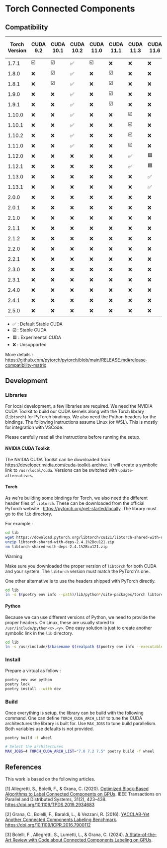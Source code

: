 # Torch Connected Components

## Compatibility

| Torch Version | CUDA 9.2 | CUDA 10.1 | CUDA 10.2 | CUDA 11.0 | CUDA 11.1 | CUDA 11.3 | CUDA 11.6 | CUDA 11.7 | CUDA 11.8 | CUDA 12.1 | CUDA 12.4 | Min. Python Version | Max. Python Version |
| ------------- | -------- | --------- | --------- | --------- | --------- | --------- | --------- | --------- | --------- | --------- | --------- | ------------------- | ------------------- |
| 1.7.1         | ☑️       | ☑️        | ✅        | ☑️        | ❌        | ❌        | ❌        | ❌        | ❌        | ❌        | ❌        | 3.6                 | 3.9                 |
| 1.8.0         | ❌       | ☑️        | ✅        | ❌        | ☑️        | ❌        | ❌        | ❌        | ❌        | ❌        | ❌        | 3.6                 | 3.9                 |
| 1.8.1         | ❌       | ☑️        | ✅        | ❌        | ☑️        | ❌        | ❌        | ❌        | ❌        | ❌        | ❌        | 3.6                 | 3.9                 |
| 1.9.0         | ❌       | ❌        | ✅        | ❌        | ☑️        | ❌        | ❌        | ❌        | ❌        | ❌        | ❌        | 3.6                 | 3.9                 |
| 1.9.1         | ❌       | ❌        | ✅        | ❌        | ☑️        | ❌        | ❌        | ❌        | ❌        | ❌        | ❌        | 3.6                 | 3.9                 |
| 1.10.0        | ❌       | ❌        | ✅        | ❌        | ❌        | ☑️        | ❌        | ❌        | ❌        | ❌        | ❌        | 3.6                 | 3.9                 |
| 1.10.1        | ❌       | ❌        | ✅        | ❌        | ❌        | ☑️        | ❌        | ❌        | ❌        | ❌        | ❌        | 3.6                 | 3.9                 |
| 1.10.2        | ❌       | ❌        | ✅        | ❌        | ❌        | ☑️        | ❌        | ❌        | ❌        | ❌        | ❌        | 3.6                 | 3.10                |
| 1.11.0        | ❌       | ❌        | ✅        | ❌        | ❌        | ☑️        | ❌        | ❌        | ❌        | ❌        | ❌        | 3.7                 | 3.10                |
| 1.12.0        | ❌       | ❌        | ❌        | ❌        | ❌        | ✅        | 🟦        | ❌        | ❌        | ❌        | ❌        | 3.7                 | 3.10                |
| 1.12.1        | ❌       | ❌        | ❌        | ❌        | ❌        | ✅        | 🟦        | ❌        | ❌        | ❌        | ❌        | 3.7                 | 3.10                |
| 1.13.0        | ❌       | ❌        | ❌        | ❌        | ❌        | ❌        | ✅        | 🟦        | ❌        | ❌        | ❌        | 3.7                 | 3.10                |
| 1.13.1        | ❌       | ❌        | ❌        | ❌        | ❌        | ❌        | ✅        | 🟦        | ❌        | ❌        | ❌        | 3.7                 | 3.10                |
| 2.0.0         | ❌       | ❌        | ❌        | ❌        | ❌        | ❌        | ❌        | ✅        | 🟦        | ❌        | ❌        | 3.8                 | 3.11                |
| 2.0.1         | ❌       | ❌        | ❌        | ❌        | ❌        | ❌        | ❌        | ✅        | 🟦        | ❌        | ❌        | 3.8                 | 3.11                |
| 2.1.0         | ❌       | ❌        | ❌        | ❌        | ❌        | ❌        | ❌        | ❌        | ✅        | 🟦        | ❌        | 3.8                 | 3.11                |
| 2.1.1         | ❌       | ❌        | ❌        | ❌        | ❌        | ❌        | ❌        | ❌        | ✅        | 🟦        | ❌        | 3.8                 | 3.11                |
| 2.1.2         | ❌       | ❌        | ❌        | ❌        | ❌        | ❌        | ❌        | ❌        | ✅        | 🟦        | ❌        | 3.8                 | 3.11                |
| 2.2.0         | ❌       | ❌        | ❌        | ❌        | ❌        | ❌        | ❌        | ❌        | ✅        | 🟦        | ❌        | 3.8                 | 3.11                |
| 2.2.1         | ❌       | ❌        | ❌        | ❌        | ❌        | ❌        | ❌        | ❌        | ✅        | 🟦        | ❌        | 3.8                 | 3.11                |
| 2.3.0         | ❌       | ❌        | ❌        | ❌        | ❌        | ❌        | ❌        | ❌        | ✅        | 🟦        | ❌        | 3.8                 | 3.11                |
| 2.3.1         | ❌       | ❌        | ❌        | ❌        | ❌        | ❌        | ❌        | ❌        | ✅        | 🟦        | ❌        | 3.8                 | 3.11                |
| 2.4.0         | ❌       | ❌        | ❌        | ❌        | ❌        | ❌        | ❌        | ❌        | ☑️        | ✅        | 🟦        | 3.8                 | 3.12                |
| 2.4.1         | ❌       | ❌        | ❌        | ❌        | ❌        | ❌        | ❌        | ❌        | ☑️        | ✅        | 🟦        | 3.8                 | 3.12                |
| 2.5.0         | ❌       | ❌        | ❌        | ❌        | ❌        | ❌        | ❌        | ❌        | ☑️        | ✅        | ☑️        | 3.9                 | 3.12                |

- ✅ : Default Stable CUDA
- ☑️ : Stable CUDA
- 🟦 : Experimental CUDA
- ❌ : Unsupported

More details : https://github.com/pytorch/pytorch/blob/main/RELEASE.md#release-compatibility-matrix

## Development

### Libraries

For local development, a few libraries are required. We need the NVIDIA CUDA Toolkit to build our CUDA kernels along with the Torch library (`libtorch`) for PyTorch bindings. We also need the Python headers for the bindings. The following instructions assume Linux (or WSL). This is mostly for integration with VSCode.

Please carefully read all the instructions before running the setup.

#### NVIDIA CUDA Toolkit

The NVIDIA CUDA Toolkit can be downloaded from https://developer.nvidia.com/cuda-toolkit-archive. It will create a symbolic link to `/usr/local/cuda`. Versions can be switched with `update-alternatives`.

#### Torch

As we're building some bindings for Torch, we also need the different header files of `libtorch`. These can be downloaded from the official PyTorch website : https://pytorch.org/get-started/locally. The library must go to the `lib` directory.

For example :

```bash
cd lib
wget https://download.pytorch.org/libtorch/cu121/libtorch-shared-with-deps-2.4.1%2Bcu121.zip # libtorch 2.4.1 for CUDA 12.1 (Linux)
unzip libtorch-shared-with-deps-2.4.1%2Bcu121.zip
rm libtorch-shared-with-deps-2.4.1%2Bcu121.zip
```

> [!WARNING]
> Make sure you downloaded the proper version of `libtorch` for both CUDA and your system. The `libtorch` version must match the PyTorch's one.

One other alternative is to use the headers shipped with PyTorch directly.

```bash
cd lib
ln -s $(poetry env info --path)/lib/python*/site-packages/torch libtorch
```

#### Python

Because we can use different versions of Python, we need to provide the proper headers. On Linux, these are usually stored to `/usr/include/python<x>.<y>`. One easy solution is just to create another symbolic link in the `lib` directory.

```bash
cd lib
ln -s /usr/include/$(basename $(realpath $(poetry env info --executable))) python
```

### Install

Prepare a virtual as follow :

```bash
poetry env use python
poetry lock
poetry install --with dev
```

### Build

Once everything is setup, the library can be build with the following command. One can define `TORCH_CUDA_ARCH_LIST` to tune the CUDA architectures the library is built for. Use `MAX_JOBS` to tune build parallelism. Both variables use defaults is not provided.

```bash
poetry build -f wheel
```

```bash
# Select the architectures
MAX_JOBS=4 TORCH_CUDA_ARCH_LIST="7.0 7.2 7.5" poetry build -f wheel
```

## References

This work is based on the following articles.

[1] Allegretti, S., Bolelli, F., & Grana, C. (2020). [Optimized Block-Based Algorithms to Label Connected Components on GPUs](https://federicobolelli.it/pub_files/2019tpds.pdf). IEEE Transactions on Parallel and Distributed Systems, 31(2), 423–438. https://doi.org/10.1109/TPDS.2019.2934683

[2] Grana, C., Bolelli, F., Baraldi, L., & Vezzani, R. (2016). [YACCLAB-Yet Another Connected Components Labeling Benchmark](https://federicobolelli.it/pub_files/2016icpr.pdf). https://doi.org/10.1109/ICPR.2016.7900112

[3] Bolelli, F., Allegretti, S., Lumetti, L., & Grana, C. (2024). [A State-of-the-Art Review with Code about Connected Components Labeling on GPUs](https://federicobolelli.it/pub_files/2024tpds.pdf).
